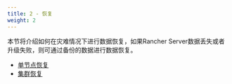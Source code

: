 ```yaml
---
title: 2 - 恢复
weight: 2
---
```

本节将介绍如何在灾难情况下进行数据恢复，如果Rancher Server数据丢失或者升级失败，则可通过备份的数据进行数据恢复。

- [单节点恢复](./single-node-restoration/)
- [集群恢复](./ha-restoration/)